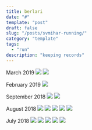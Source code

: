 ```yaml
---
title: berlari
date: "#"
template: "post"
draft: false
slug: "/posts/svmihar-running/"
category: "template"
tags:
  - "run"
description: "keeping records"
---
```

March 2019
![](https://i.imgur.com/LO9RFV4.png)
![](https://i.imgur.com/ZXaU9xt.png)

February 2019
![](https://i.imgur.com/ZHlXDze.png)

September 2018
![](https://i.imgur.com/octEP4s.png)
![](https://i.imgur.com/qxmuDEK.png)

August 2018
![](https://i.imgur.com/B77LpnG.png)
![](https://i.imgur.com/aAhnBXQ.png)
![](https://i.imgur.com/s0jon1t.png)
![](https://i.imgur.com/lwTitJu.png)
![](https://i.imgur.com/8wo72Bl.png)

July 2018
![](https://i.imgur.com/VRUw0j7.png)
![](https://i.imgur.com/axfU4D2.png)
![](https://i.imgur.com/CPRiRPl.png)
![](https://i.imgur.com/ks82Azt.png)
![](https://i.imgur.com/QlGI8xM.png)

